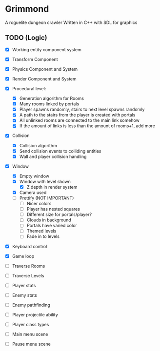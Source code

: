 # Grimmond
A roguelite dungeon crawler
Written in C++ with SDL for graphics

## TODO (Logic)
- [x] Working entity component system
- [x] Transform Component
- [x] Physics Component and System
- [x] Render Component and System

- [x] Procedural level:
  - [x] Generation algorithm for Rooms
  - [x] Many rooms linked by portals
  - [x] Player spawns randomly, stairs to next level spawns randomly
  - [x] A path to the stairs from the player is created with portals
  - [x] All unlinked rooms are connected to the main link somehow
  - [x] If the amount of links is less than the amount of rooms+1, add more
  
- [x] Collision
  - [x] Collision algorithm
  - [x] Send collision events to colliding entities
  - [x] Wall and player collision handling
  
- [x] Window
  - [x] Empty window
  - [x] Window with level shown
  	- [x] Z depth in render system
  - [x] Camera used
  - [ ] Prettify (NOT IMPORTANT)
  	- [ ] Nicer colors
	- [ ] Player has nested squares
	- [ ] Different size for portals/player?
	- [ ] Clouds in background
	- [ ] Portals have varied color
	- [ ] Themed levels
	- [ ] Fade in to levels

- [x] Keyboard control
- [x] Game loop

- [ ] Traverse Rooms
- [ ] Traverse Levels

- [ ] Player stats
- [ ] Enemy stats
- [ ] Enemy pathfinding

- [ ] Player projectile ability
- [ ] Player class types

- [ ] Main menu scene
- [ ] Pause menu scene